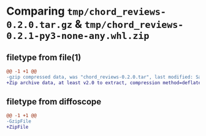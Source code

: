 # Comparing `tmp/chord_reviews-0.2.0.tar.gz` & `tmp/chord_reviews-0.2.1-py3-none-any.whl.zip`

## filetype from file(1)

```diff
@@ -1 +1 @@
-gzip compressed data, was "chord_reviews-0.2.0.tar", last modified: Sat May  4 14:10:22 2024, max compression
+Zip archive data, at least v2.0 to extract, compression method=deflate
```

## filetype from diffoscope

```diff
@@ -1 +1 @@
-GzipFile
+ZipFile
```

